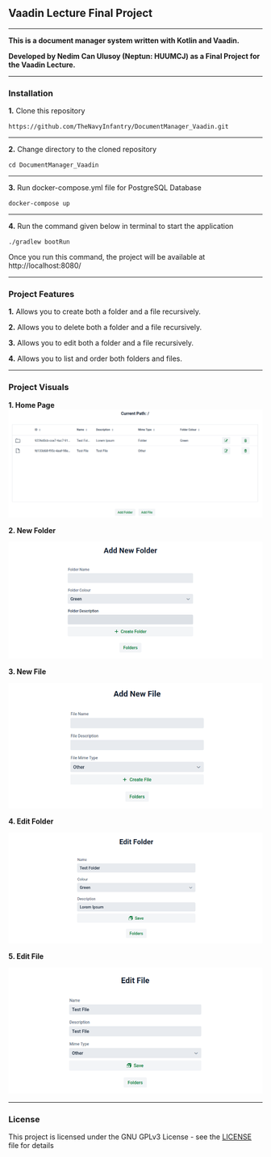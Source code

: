 ## Vaadin Lecture Final Project

---

**This is a document manager system written with Kotlin and Vaadin.**

**Developed by Nedim Can Ulusoy (Neptun: HUUMCJ) as a Final Project for the Vaadin Lecture.**

---

### Installation

**1.** Clone this repository

```
https://github.com/TheNavyInfantry/DocumentManager_Vaadin.git
```

---
**2.** Change directory to the cloned repository

```
cd DocumentManager_Vaadin 
```

---

**3.** Run docker-compose.yml file for PostgreSQL Database

```
docker-compose up
```

---

**4.** Run the command given below in terminal to start the application

```
./gradlew bootRun
```

Once you run this command, the project will be available at http://localhost:8080/

---

### Project Features

**1.** Allows you to create both a folder and a file recursively.

**2.** Allows you to delete both a folder and a file recursively.

**3.** Allows you to edit both a folder and a file recursively.

**4.** Allows you to list and order both folders and files.

---

### Project Visuals

**1. Home Page**
![](https://github.com/TheNavyInfantry/DocumentManager_Vaadin/blob/master/visuals/fileA.png?raw=true)

**2. New Folder**

![](https://github.com/TheNavyInfantry/DocumentManager_Vaadin/blob/master/visuals/fileB.png?raw=true)

**3. New File**

![](https://github.com/TheNavyInfantry/DocumentManager_Vaadin/blob/master/visuals/fileC.png?raw=true)

**4. Edit Folder**

![](https://github.com/TheNavyInfantry/DocumentManager_Vaadin/blob/master/visuals/fileD.png?raw=true)

**5. Edit File**

![](https://github.com/TheNavyInfantry/DocumentManager_Vaadin/blob/master/visuals/fileE.png?raw=true)

---

### License

This project is licensed under the GNU GPLv3 License - see the [LICENSE](LICENSE) file for details

